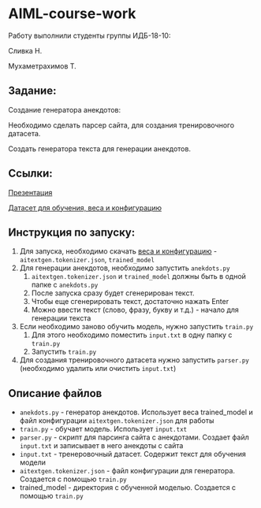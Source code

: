 # AIML-course-work

Работу выполнили студенты группы ИДБ-18-10:

Сливка Н.

Мухаметрахимов Т.


## Задание:

Создание генератора анекдотов:

Необходимо сделать парсер сайта, для создания тренировочного датасета.

Создать генератора текста для генерации анекдотов.

## Ссылки:

[Презентация]()

[Датасет для обучения, веса и конфигурацию](https://drive.google.com/drive/folders/1MhYcqAxOw5fUtqXMdgbhmbvfhfTNzBfF?usp=sharing)

## Инструкция по запуску:
1. Для запуска, необходимо скачать [веса и конфигурацию](https://drive.google.com/drive/folders/1MhYcqAxOw5fUtqXMdgbhmbvfhfTNzBfF?usp=sharing) - `aitextgen.tokenizer.json`, `trained_model`
3. Для генерации анекдотов, необходимо запустить `anekdots.py`
    1. `aitextgen.tokenizer.json` и `trained_model` должны быть в одной папке с `anekdots.py`
    1. После запуска сразу будет сгенерирован текст.
    2. Чтобы еще сгенерировать текст, достаточно нажать Enter
    3. Можно ввести текст (слово, фразу, букву и т.д.) - начало для генерации текста
4. Если необходимо заново обучить модель, нужно запустить `train.py`
    1. Для этого необходимо поместить `input.txt` в одну папку с `train.py`
    6. Запустить `train.py`
6. Для создания тренировочного датасета нужно запустить `parser.py` (необходимо удалить или очистить `input.txt`)

## Описание файлов
* `anekdots.py` - генератор анекдотов. Использует веса trained_model и файл конфигурации `aitextgen.tokenizer.json` для работы
* `train.py` - обучает модель. Использует `input.txt`
* `parser.py` - скрипт для парсинга сайта с анекдотами. Создает файл `input.txt` и записывает в него анекдоты с сайта
* `input.txt` - тренеровочный датасет. Содержит текст для обучения модели
* `aitextgen.tokenizer.json` - файл конфигурации для генератора. Создается с помощью `train.py`
* trained_model - директория с обученной моделью. Создается с помощью `train.py`
